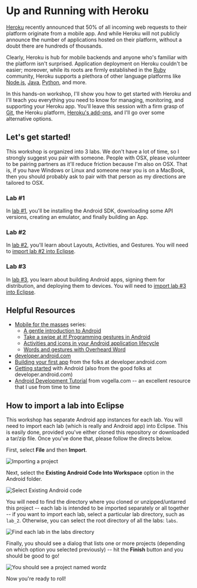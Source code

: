 # Up and Running with Heroku


[Heroku](http://www.heroku.com/) recently announced that 50% of all incoming web requests to their platform originate from a mobile app. And while Heroku will not publicly announce the number of applications hosted on their platform, without a doubt there are hundreds of thousands. 

Clearly, Heroku is hub for mobile backends and anyone who's familiar with the platform isn't surprised. Application deployment on Heroku couldn't be easier; moreover, while its roots are firmly established in the [Ruby](http://www.ruby-lang.org/en/) community, Heroku supports a plethora of other language platforms like [Node.js](http://nodejs.org/), [Java](http://www.java.com/en/), [Python](http://www.python.org/), and more. 

In this hands-on workshop, I'll show you how to get started with Heroku and I'll teach you everything you need to know for managing, monitoring, and supporting your Heroku app. You'll leave this session with a firm grasp of [Git](http://git-scm.com/), the Heroku platform, [Heroku's add-ons](https://addons.heroku.com/), and I'll go over some alternative options. 


## Let's get started! 

This workshop is organized into 3 labs. We don't have a lot of time, so I strongly suggest you pair with someone. People with OSX, please volunteer to be pairing partners as it'll reduce friction because I'm also on OSX. That is, if you have Windows or Linux and someone near you is on a MacBook, then you should probably ask to pair with that person as my directions are tailored to OSX. 

### Lab #1

In [lab #1](/labs/lab_1/README.md), you'll be installing the Android SDK, downloading some API versions, creating an emulator, and finally building an App. 

### Lab #2

In [lab #2](/labs/lab_2/README.md), you'll learn about Layouts, Activities, and Gestures. You will need to [import lab #2 into Eclipse](#how-to-import-a-lab-into-eclipse). 

### Lab #3

In [lab #3](/labs/lab_3/README.md), you learn about building Android apps, signing them for distribution, and deploying them to devices. You will need to [import lab #3 into Eclipse](#how-to-import-a-lab-into-eclipse).

## Helpful Resources
  
  * [Mobile for the masses](http://www.ibm.com/developerworks/views/java/libraryview.jsp?site_id=1&contentarea_by=Java&sort_by=Date&sort_order=2&start=1&end=4&topic_by=&product_by=&type_by=All%20Types&show_abstract=true&search_by=mobile%20for%20the%20masses&industry_by=&series_title_by=) series:
    * [A gentle introduction to Android](http://www.ibm.com/developerworks/java/library/j-mobileforthemasses1/index.html)
    * [Take a swipe at it! Programming gestures in Android](http://www.ibm.com/developerworks/java/library/j-mobileforthemasses2/index.html)
    * [Activities and icons in your Android application lifecycle](http://www.ibm.com/developerworks/java/library/j-mobileforthemasses3/index.html)
    * [Words and gestures with Overheard Word](http://www.ibm.com/developerworks/java/library/j-mobileforthemasses4/index.html)
  * [developer.android.com](http://developer.android.com/index.html)
  * [Building your first app](http://developer.android.com/training/basics/firstapp/index.html) from the folks at developer.android.com
  * [Getting started](http://developer.android.com/training/index.html) with Android (also from the good folks at developer.android.com)
  * [Android Development Tutorial](http://www.vogella.com/articles/Android/article.html) from vogella.com -- an excellent resource that I use from time to time


## How to import a lab into Eclipse

This workshop has separate Android app instances for each lab. You will need to import each lab (which is really and Android app) into Eclipse. This is easily done, provided you've either cloned this repository or downloaded a tar/zip file. Once you've done that, please follow the directs below.

First, select __File__ and then __Import__.

![Importing a project](/docs/imgs/step1.png?raw=true)

Next, select the __Existing Android Code Into Workspace__ option in the Android folder.

![Select Existing Android code](/docs/imgs/step2.png?raw=true)

You will need to find the directory where you cloned or unzipped/untarred this project -- each lab is intended to be imported separately or all together -- if you want to import each lab, select a particular lab directory, such as `lab_2`. Otherwise, you can select the root directory of all the labs: `labs`. 

![Find each lab in the labs directory](/docs/imgs/step3.png?raw=true)

Finally, you should see a dialog that lists one or more projects (depending on which option you selected previously) -- hit the __Finish__ button and you should be good to go!

![You should see a project named wordz](/docs/imgs/step4.png?raw=true)

Now you're ready to roll!